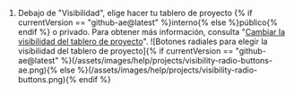 1. Debajo de "Visibilidad", elige hacer tu tablero de proyecto {% if currentVersion == "github-ae@latest" %}interno{% else %}público{% endif %} o privado. Para obtener más información, consulta "[Cambiar la visibilidad del tablero de proyecto](/github/managing-your-work-on-github/changing-project-board-visibility)". ![Botones radiales para elegir la visibilidad del tablero de proyecto]{% if currentVersion == "github-ae@latest" %}(/assets/images/help/projects/visibility-radio-buttons-ae.png){% else %}(/assets/images/help/projects/visibility-radio-buttons.png){% endif %}
